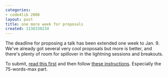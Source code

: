 ```yaml
---
categories:
- code4lib 2006
layout: post
title: one more week for proposals
created: 1136330234
---
```

The deadline for proposing a talk has been extended one week to Jan. 9. We've already got several very cool proposals but more is better, and there's plenty of room for spillover in the lightning sessions and breakouts.

To submit, <a href="http://www.code4lib.org/2006">read this first</a> and then follow <a href="http://www.code4lib.org/proposals">these instructions</a>. Especially the 75-words-max part.
